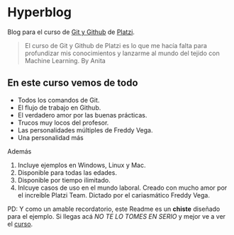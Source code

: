 # Hyperblog
Blog para el curso de [Git y Github](https://platzi.com/cursos/git-github/ "Git y Github") de [Platzi](https://platzi.com/home "Platzi").
> El curso de Git y Github de Platzi es lo que me hacía falta para profundizar mis conocimientos y lanzarme al mundo del tejido con Machine Learning.
By Anita

## En este curso vemos de todo
- Todos los comandos de Git.
- El flujo de trabajo en Github.
- El verdadero amor por las buenas prácticas.
- Trucos muy locos del profesor.
- Las personalidades múltiples de Freddy Vega.
- Una personalidad más

Además
1. Incluye ejemplos en Windows, Linux y Mac.
2. Disponible para todas las edades.
3. Disponible por tiempo ilimitado.
4. Inlcuye casos de uso en el mundo laboral.
Creado con mucho amor por el increíble Platzi Team. Dictado por el cariasmático Freddy Vega.

PD: Y como un amable recordatorio, este Readme es un **chiste** diseñado para el ejemplo. Si llegas acá *NO TE LO TOMES EN SERIO* y mejor ve a ver el [curso](https://platzi.com/cursos/git-github/ "curso").
